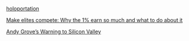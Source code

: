 <a href="http://research.microsoft.com/en-us/projects/holoportation/" target="_blank">holoportation</a>

<a href="http://www.brookings.edu/blogs/social-mobility-memos/posts/2016/03/25-make-elites-compete-why-one-percent-earn-so-much-rothwell" target="_blank">Make elites compete: Why the 1% earn so much and what to do about it</a>

<a href="http://www.nytimes.com/2016/03/26/opinion/andy-groves-warning-to-silicon-valley.html" target="_blank">Andy Grove’s Warning to Silicon Valley</a>
